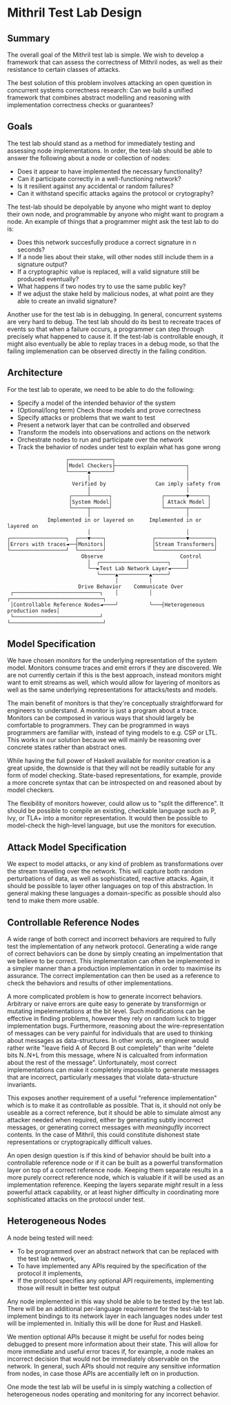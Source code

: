 # Mithril Test Lab Design

## Summary

The overall goal of the Mithril test lab is simple. We wish to develop a framework that can assess the correctness of
Mithril nodes, as well as their resistance to certain classes of attacks.

The best solution of this problem involves attacking an open question in concurrent systems correctness research: Can we
build a unified framework that combines abstract modelling and reasoning with implementation correctness checks or
guarantees?

## Goals

The test lab should stand as a method for immediately testing and assessing node implementations. In order, the test-lab
should be able to answer the following about a node or collection of nodes:

- Does it appear to have implemented the necessary functionality?
- Can it participate correctly in a well-functioning network?
- Is it resilient against any accidental or random failures?
- Can it withstand specific attacks agains the protocol or crytography?

The test-lab should be depolyable by anyone who might want to deploy their own node, and programmable by anyone who
might want to program a node. An example of things that a programmer might ask the test lab to do is:

- Does this network succesfully produce a correct signature in n seconds?
- If a node lies about their stake, will other nodes still include them in a signature output?
- If a cryptographic value is replaced, will a valid signature still be produced eventually?
- What happens if two nodes try to use the same public key?
- If we adjust the stake held by malicious nodes, at what point are they able to create an invalid signature?

Another use for the test lab is in debugging. In general, concurrent systems are very hard to debug. The test lab should
do its best to recreate traces of events so that when a failure occurs, a programmer can step through precisely what
happened to cause it. If the test-lab is controllable enough, it might also eventually be able to replay traces in a
debug mode, so that the failing implemenation can be observed directly in the failing condition.

## Architecture

For the test lab to operate, we need to be able to do the following:

- Specify a model of the intended behavior of the system
- (Optional/long term) Check those models and prove correctness
- Specify attacks or problems that we want to test
- Present a network layer that can be controlled and observed
- Transform the models into observations and actions on the network
- Orchestrate nodes to run and participate over the network
- Track the behavior of nodes under test to explain what has gone wrong

```
                   ┌──────────────┐
                   │Model Checkers├───────────────────────┐
                   └──────▲───────┘                       │
                          │                               │
                     Verified by                Can imply safety from
                          │                               │
                    ┌─────┴──────┐                ┌───────▼──────┐
                    │System Model│                │ Attack Model │
                    └─────┬──────┘                └───────┬──────┘
                          │                               │
             Implemented in or layered on     Implemented in or layered on
                          │                               │
┌──────────────────┐  ┌───▼────┐               ┌──────────▼────────┐
│Errors with traces◄──┤Monitors│               │Stream Transformers│
└──────────────────┘  └────────┘               └───────────────────┘
                        Observe                         Control
                          │  ┌──────────────────────┐     │
                          └──►Test Lab Network Layer◄─────┘
                             └─────▲──────────▲─────┘
                                   │          │
                       Drive Behavior    Communicate Over
 ┌────────────────────────────┐    │          │   ┌──────────────────────────────┐
 │Controllable Reference Nodes◄────┘          └───┤Heterogeneous production nodes│
 └────────────────────────────┘                   └──────────────────────────────┘
```

## Model Specification

We have chosen _monitors_ for the underlying representation of the system model. Monitors consume traces and emit errors
if they are discovered. We are not currently certain if this is the best approach, instead monitors might want to emit
streams as well, which would allow for layering of monitors as well as the same underlying representations for
attacks/tests and models.

The main benefit of monitors is that they're conceptually straightforward for engineers to understand. A monitor is just
a program about a trace. Monitors can be composed in various ways that should largely be comfortable to programmers.
They can be programmed in ways programmers are familiar with, instead of tying models to e.g. CSP or LTL. This works in
our solution because we will mainly be reasoning over concrete states rather than abstract ones.

While having the full power of Haskell available for monitor creation is a great upside, the downside is that they will
not be readily suitable for any form of model checking. State-based representations, for example, provide a more
concrete syntax that can be introspected on and reasoned about by model checkers.

The flexibility of monitors however, could allow us to "split the difference". It should be possible to compile an
existing, checkable language such as P, Ivy, or TLA+ into a monitor representation. It would then be possible to
model-check the high-level language, but use the monitors for execution.

## Attack Model Specification

We expect to model attacks, or any kind of problem as transformations over the stream travelling over the network. This
will capture both random perturbations of data, as well as sophisticated, reactive attacks. Again, it should be possible
to layer other languages on top of this abstraction. In general making these languages a domain-specific as possible
should also tend to make them more usable.

## Controllable Reference Nodes

A wide range of both correct and incorrect behaviors are required to fully test the implementation of any network
protocol. Generating a wide range of correct behaviors can be done by simply creating an impelmentation that we believe
to be correct. This implementation can often be implemented in a simpler manner than a production implementation in
order to maximise its assurance. The correct implementation can then be used as a reference to check the behaviors and
results of other implementations.

A more complicated problem is how to generate incorrect behaviors. Arbitrary or naive errors are quite easy to generate
by transformign or mutating impelementations at the bit level. Such modifications can be effective in finding problems,
however they rely on random luck to trigger implementation bugs. Furthermore, reasoning about the wire-representation of
messages can be very painful for individuals that are used to thinking about messages as data-structures. In other
words, an engineer would rather write "leave field A of Record B out completely" than write "delete bits N..N+L from
this message, where N is calcualted from information about the rest of the message". Unfortunately, most correct
implementations can make it completely impossible to generate messages that are incorrect, particularly messages that
violate data-structure invariants.

This exposes another requirement of a useful "reference implementation" which is to make it as controllable as possible.
That is, it should not only be useable as a correct reference, but it should be able to simulate almost any attacker
needed when required, either by generating subtly incorrect messages, or generating correct messages with _meaninguflly_
incorrect contents. In the case of Mithril, this could constitute dishonest state representations or cryptograpically
difficult values.

An open design question is if this kind of behavior should be built into a controllable reference node or if it can be
built as a powerful transformation layer on top of a correct reference node. Keeping them separate results in a more
purely correct reference node, which is valuable if it will be used as an implementation reference. Keeping the layers
separate _might_ result in a less powerful attack capability, or at least higher difficulty in coordinating more
sophisticated attacks on the protocol under test.

## Heterogeneous Nodes

A node being tested will need:

- To be programmed over an abstract network that can be replaced with the test lab network,
- To have implemented any APIs required by the specification of the protocol it implements,
- If the protocol specifies any optional API requirements, implementing those will result in better test output

Any node implemented in this way shold be able to be tested by the test lab. There will be an additional per-language
requirement for the test-lab to implement bindings to its network layer in each languages nodes under test will be
implemented in. Initially this will be done for Rust and Haskell.

We mention optional APIs because it might be useful for nodes being debugged to present more information about their
state. This will allow for more immediate and useful error traces if, for example, a node makes an incorrect decision
that would not be immediately observable on the network. In general, such APIs should not require any sensitive
information from nodes, in case those APIs are accentially left on in production.

One mode the test lab will be useful in is simply watching a collection of heterogeneous nodes operating and monitoring
for any incorrect behavior.
